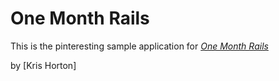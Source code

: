 # One Month Rails

This is the pinteresting sample application for [*One Month Rails*](https://onemonthrails.com)

by [Kris Horton]